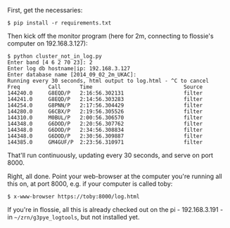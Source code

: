 
First, get the necessaries:

    $ pip install -r requirements.txt

Then kick off the monitor program (here for 2m, connecting to flossie's
computer on 192.168.3.127):

    $ python cluster_not_in_log.py                                                               
    Enter band [4 6 2 70 23]: 2
    Enter log db hostname|ip: 192.168.3.127
    Enter database name [2014_09_02_2m_UKAC]:
    Running every 30 seconds, html output to log.html - ^C to cancel
    Freq         Call      Time                             Source                           
    144240.0     G8EQD/P   2:16:56.302131                   filter                           
    144241.0     G8EQD/P   2:14:56.303283                   filter                           
    144254.0     G8PNN/P   2:17:56.304429                   filter                           
    144280.0     G6CBX/P   2:19:56.305526                   filter                           
    144310.0     M0BUL/P   2:00:56.306570                   filter                           
    144348.0     G6DOD/P   2:20:56.307762                   filter                           
    144348.0     G6DOD/P   2:34:56.308834                   filter                           
    144348.0     G6DOD/P   2:30:56.309887                   filter                           
    144385.0     GM4GUF/P  2:23:56.310971                   filter   

That'll run continuously, updating every 30 seconds, and serve on port 8000.

Right, all done.  Point your web-browser at the computer you're running all
this on, at port 8000, e.g. if your computer is called toby:

	$ x-www-browser https://toby:8000/log.html

If you're in flossie, all this is already checked out on the pi - 192.168.3.191 -
in `~/zrn/g3pye_logtools`, but not installed yet.

